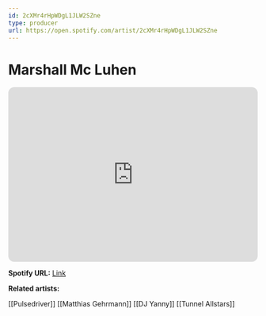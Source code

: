 ```yaml
---
id: 2cXMr4rHpWDgL1JLW2SZne
type: producer
url: https://open.spotify.com/artist/2cXMr4rHpWDgL1JLW2SZne
---
```

# Marshall Mc Luhen

<iframe style="border-radius:12px" src="https://open.spotify.com/embed/artist/2cXMr4rHpWDgL1JLW2SZne" width="100%" height="352" frameBorder="0" allowfullscreen="" allow="autoplay; clipboard-write; encrypted-media; fullscreen; picture-in-picture" loading="lazy"></iframe>

**Spotify URL:** [Link](https://open.spotify.com/artist/2cXMr4rHpWDgL1JLW2SZne)

**Related artists:**

[[Pulsedriver]]
[[Matthias Gehrmann]]
[[DJ Yanny]]
[[Tunnel Allstars]]

